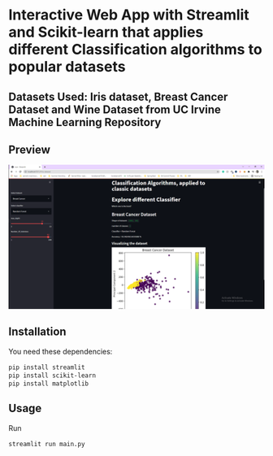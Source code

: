 # Interactive Web App with Streamlit and Scikit-learn that applies different Classification algorithms to popular datasets
## Datasets Used: Iris dataset, Breast Cancer Dataset and Wine Dataset from UC Irvine Machine Learning Repository
## Preview
![Example of Streamlit|635x380](Screenshots/streamlit-web-app.PNG)
## Installation
You need these dependencies:
```console
pip install streamlit
pip install scikit-learn
pip install matplotlib
```

## Usage
Run
```console
streamlit run main.py
```